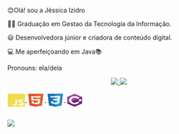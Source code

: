 😊Olá! sou a Jéssica Izidro

👩‍🎓 Graduação em Gestao da Tecnologia da Informação.

😃 Desenvolvedora júnior e criadora de conteúdo digital.

💻 Me aperfeiçoando em Java📚

Pronouns: ela/dela

<div align="center">
  <a href="https://github.com/jessicaIzidro">
  <img height="180em" src="https://github-readme-stats.vercel.app/api?username=j-izidro&show_icons=true&theme=dracula&include_all_commits=true&count_private=true"/>
  <img height="180em" src="https://github-readme-stats.vercel.app/api/top-langs/?username=j-izidro&layout=compact&langs_count=7&theme=dracula"/>
</div>
  
  <div style="display: inline_block"><br>
  <img align="center" alt="j-izidro-Js" height="30" width="40" src="https://raw.githubusercontent.com/devicons/devicon/master/icons/javascript/javascript-plain.svg">
  <img align="center" alt="j-izidro-HTML" height="30" width="40" src="https://raw.githubusercontent.com/devicons/devicon/master/icons/html5/html5-original.svg">
  <img align="center" alt="j-izidro-CSS" height="30" width="40" src="https://raw.githubusercontent.com/devicons/devicon/master/icons/css3/css3-original.svg">
  <img align="center" alt="j-izidro-Csharp" height="30" width="40" src="https://raw.githubusercontent.com/devicons/devicon/master/icons/csharp/csharp-original.svg">
  
  
  
  ##
  
   

  <a href = "mailto:j.izidronobre@gmail.com"><img src="https://img.shields.io/badge/-Gmail-%23333?style=for-the-badge&logo=gmail&logoColor=white" target="_blank"></a>

    
  
